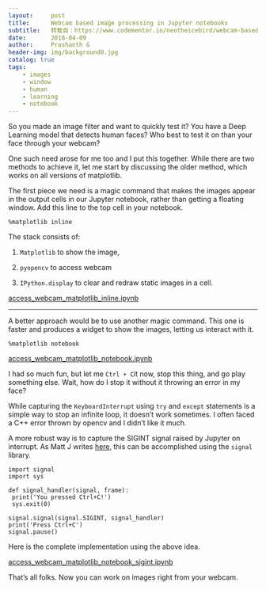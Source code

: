 ```yaml
---
layout:     post
title:      Webcam based image processing in Jupyter notebooks
subtitle:   转载自：https://www.codementor.io/neotheicebird/webcam-based-image-processing-in-jupyter-notebooks-i43odll3w
date:       2018-04-09
author:     Prashanth G
header-img: img/background0.jpg
catalog: true
tags:
    - images
    - window
    - human
    - learning
    - notebook
---
```


So you made an image filter and want to quickly test it? You have a Deep Learning model that detects human faces? Who best to test it on than your face through your webcam?

One such need arose for me too and I put this together. While there are two methods to achieve it, let me start by discussing the older method, which works on all versions of matplotlib.

The first piece we need is a magic command that makes the images appear in the output cells in our Jupyter notebook, rather than getting a floating window. Add this line to the top cell in your notebook.

```
%matplotlib inline

```

The stack consists of:

1. `Matplotlib` to show the image,

1. `pyopencv` to access webcam

1. `IPython.display` to clear and redraw static images in a cell.


[access_webcam_matplotlib_inline.ipynb](https://gist.github.com/neotheicebird/32908d8305ec90b8fe6b54ee4f1027e9#file-access_webcam_matplotlib_inline-ipynb)

---


A better approach would be to use another magic command. This one is faster and produces a widget to show the images, letting us interact with it.

```
%matplotlib notebook

```

[access_webcam_matplotlib_notebook.ipynb](https://gist.github.com/neotheicebird/6731bb2849b344f230377770118bac0c#file-access_webcam_matplotlib_notebook-ipynb)

I had so much fun, but let me `Ctrl + C`it now, stop this thing, and go play something else. Wait, how do I stop it without it throwing an error in my face?

While capturing the `KeyboardInterrupt` using `try` and `except` statements is a simple way to stop an infinite loop, it doesn’t work sometimes. I often faced a C++ error thrown by opencv and I didn’t like it much.

A more robust way is to capture the SIGINT signal raised by Jupyter on interrupt. As Matt J writes [here](http://stackoverflow.com/a/1112350/2200571), this can be accomplished using the `signal` library.

```
import signal
import sys

def signal_handler(signal, frame): 
 print('You pressed Ctrl+C!') 
 sys.exit(0)

signal.signal(signal.SIGINT, signal_handler)
print('Press Ctrl+C')
signal.pause()

```

Here is the complete implementation using the above idea.

[access_webcam_matplotlib_notebook_sigint.ipynb](https://gist.github.com/neotheicebird/d479d6b14c3b40090f9af33ce9839a6f#file-access_webcam_matplotlib_notebook_sigint-ipynb)

That’s all folks. Now you can work on images right from your webcam.
